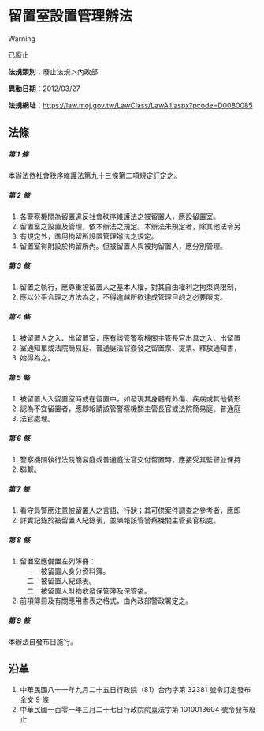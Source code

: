 # 留置室設置管理辦法


> [!WARNING]
> 已廢止


**法規類別**：廢止法規＞內政部

**異動日期**：2012/03/27  

**法規網址**：https://law.moj.gov.tw/LawClass/LawAll.aspx?pcode=D0080085



## 法條
##### 第 1 條
本辦法依社會秩序維護法第九十三條第二項規定訂定之。

##### 第 2 條
1. 各警察機關為留置違反社會秩序維護法之被留置人，應設留置室。
1. 留置室之設置及管理，依本辦法之規定。本辦法未規定者，除其他法令另
1. 有規定外，準用拘留所設置管理辦法之規定。
1. 留置室得附設於拘留所內。但被留置人與被拘留置人，應分別管理。

##### 第 3 條
1. 留置之執行，應尊重被留置人之基本人權，對其自由權利之拘束與限制，
1. 應以公平合理之方法為之，不得逾越所欲達成管理目的之必要限度。

##### 第 4 條
1. 被留置人之入、出留置室，應有該管警察機關主管長官出具之入、出留置
1. 室通知單或法院簡易庭、普通庭法官簽發之留置票、提票、釋放通知書，
1. 始得為之。

##### 第 5 條
1. 被留置人入留置室時或在留置中，如發現其身體有外傷、疾病或其他情形
1. 認為不宜留置者，應即報請該管警察機關主管長官或法院簡易庭、普通庭
1. 法官處理。

##### 第 6 條
1. 警察機關執行法院簡易庭或普通庭法官交付留置時，應接受其監督並保持
1. 聯繫。

##### 第 7 條
1. 看守員警應注意被留置人之言語、行狀；其可供案件調查之參考者，應即
1. 詳實記錄於被留置人紀錄表，並陳報該管警察機關主管長官核處。

##### 第 8 條
1. 留置室應備置左列簿冊：  
　一　被留置人身分資料簿。  
　二　被留置人紀錄表。  
　二　被留置人財物收發保管簿及保管袋。
1. 前項簿冊及有關應用書表之格式，由內政部警政署定之。

##### 第 9 條
本辦法自發布日施行。

## 沿革
1. 中華民國八十一年九月二十五日行政院（81）台內字第 32381  號令訂定發布全文 9  條
1. 中華民國一百零一年三月二十七日行政院院臺法字第 1010013604 號令發布廢止
